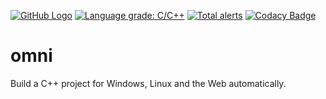[![GitHub Logo](https://github.com/codegoose/omni/workflows/package/badge.svg)](https://github.com/codegoose/omni/actions?query=workflow%3Apackage)
[![Language grade: C/C++](https://img.shields.io/lgtm/grade/cpp/g/codegoose/omni.svg?logo=lgtm&logoWidth=18)](https://lgtm.com/projects/g/codegoose/omni/context:cpp)
[![Total alerts](https://img.shields.io/lgtm/alerts/g/codegoose/omni.svg?logo=lgtm&logoWidth=18)](https://lgtm.com/projects/g/codegoose/omni/alerts/)
[![Codacy Badge](https://app.codacy.com/project/badge/Grade/a795044308f844708037c2d5c57f98f5)](https://www.codacy.com/gh/codegoose/omni/dashboard)

# omni
Build a C++ project for Windows, Linux and the Web automatically.
